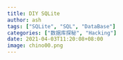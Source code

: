 ```yaml
---
title: DIY SQLite
author: ash
tags: ["SQLite", "SQL", "DataBase"]
categories: ["数据库探秘", "Hacking"]
date: 2021-04-03T11:20:08+08:00
image: chino00.png
---
```


